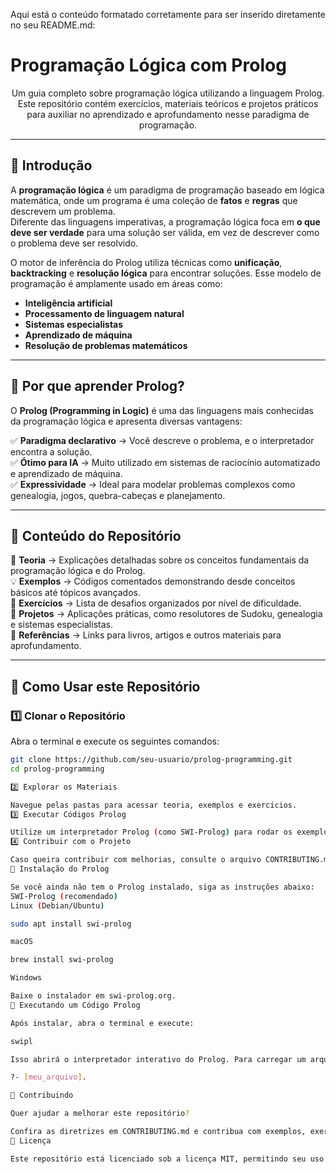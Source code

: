 Aqui está o conteúdo formatado corretamente para ser inserido diretamente no seu README.md:

# Programação Lógica com Prolog

<p align="center">
  Um guia completo sobre programação lógica utilizando a linguagem Prolog.  
  Este repositório contém exercícios, materiais teóricos e projetos práticos para auxiliar no aprendizado e aprofundamento nesse paradigma de programação.
</p>

---

## 📌 Introdução

A **programação lógica** é um paradigma de programação baseado em lógica matemática, onde um programa é uma coleção de **fatos** e **regras** que descrevem um problema.  
Diferente das linguagens imperativas, a programação lógica foca em **o que deve ser verdade** para uma solução ser válida, em vez de descrever como o problema deve ser resolvido.  

O motor de inferência do Prolog utiliza técnicas como **unificação**, **backtracking** e **resolução lógica** para encontrar soluções. Esse modelo de programação é amplamente usado em áreas como:  

- **Inteligência artificial**
- **Processamento de linguagem natural**
- **Sistemas especialistas**
- **Aprendizado de máquina**
- **Resolução de problemas matemáticos**

---

## 📌 Por que aprender Prolog?

O **Prolog (Programming in Logic)** é uma das linguagens mais conhecidas da programação lógica e apresenta diversas vantagens:  

✅ **Paradigma declarativo** → Você descreve o problema, e o interpretador encontra a solução.  
✅ **Ótimo para IA** → Muito utilizado em sistemas de raciocínio automatizado e aprendizado de máquina.  
✅ **Expressividade** → Ideal para modelar problemas complexos como genealogia, jogos, quebra-cabeças e planejamento.  

---

## 📌 Conteúdo do Repositório

📖 **Teoria** → Explicações detalhadas sobre os conceitos fundamentais da programação lógica e do Prolog.  
💡 **Exemplos** → Códigos comentados demonstrando desde conceitos básicos até tópicos avançados.  
📝 **Exercícios** → Lista de desafios organizados por nível de dificuldade.  
🚀 **Projetos** → Aplicações práticas, como resolutores de Sudoku, genealogia e sistemas especialistas.  
🔗 **Referências** → Links para livros, artigos e outros materiais para aprofundamento.  

---

## 📌 Como Usar este Repositório

### 1️⃣ Clonar o Repositório  

Abra o terminal e execute os seguintes comandos:  

```sh
git clone https://github.com/seu-usuario/prolog-programming.git
cd prolog-programming

2️⃣ Explorar os Materiais

Navegue pelas pastas para acessar teoria, exemplos e exercícios.
3️⃣ Executar Códigos Prolog

Utilize um interpretador Prolog (como SWI-Prolog) para rodar os exemplos e resolver os desafios.
4️⃣ Contribuir com o Projeto

Caso queira contribuir com melhorias, consulte o arquivo CONTRIBUTING.md para saber como enviar sugestões e correções.
📌 Instalação do Prolog

Se você ainda não tem o Prolog instalado, siga as instruções abaixo:
SWI-Prolog (recomendado)
Linux (Debian/Ubuntu)

sudo apt install swi-prolog

macOS

brew install swi-prolog

Windows

Baixe o instalador em swi-prolog.org.
📌 Executando um Código Prolog

Após instalar, abra o terminal e execute:

swipl

Isso abrirá o interpretador interativo do Prolog. Para carregar um arquivo e executá-lo, use:

?- [meu_arquivo].

📌 Contribuindo

Quer ajudar a melhorar este repositório?

Confira as diretrizes em CONTRIBUTING.md e contribua com exemplos, exercícios ou melhorias na documentação.
📌 Licença

Este repositório está licenciado sob a licença MIT, permitindo seu uso livre para fins educativos e acadêmicos.
